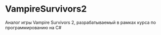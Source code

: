 # VampireSurvivors2
Аналог игры Vampire Survivors 2, разрабатываемый в рамках курса по программированию на C#
